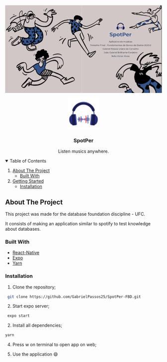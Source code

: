 <br />
<p align="center">
<a href="https://github.com/GabrielPassos25/PasswordGenerator">
    <img src="./front/assets/Screen Shot 2021-03-17 at 20.47.04.png">
 </a>
</p>
<p align="center">
  <a href="https://github.com/GabrielPassos25/PasswordGenerator">
    <img src="./front/assets/logo.png" alt="Logo" width="100" height="100">
  </a>

  <h3 align="center">SpotPer</h3>

  <p align="center">
    Listen musics anywhere.
  </p>
</p>

<details open="open">
  <summary>Table of Contents</summary>
  <ol>
    <li>
      <a href="#about-the-project">About The Project</a>
      <ul>
        <li><a href="#built-with">Built With</a></li>
      </ul>
    </li>
    <li>
      <a href="#getting-started">Getting Started</a>
      <ul>
        <li><a href="#installation">Installation</a></li>
      </ul>
    </li>
  </ol>
</details>

## About The Project
This project was made for the database foundation discipline - UFC.

It consists of making an application similar to spotify to test knowledge about databases.

### Built With

* [React-Native](https://reactnative.dev)
* [Expo](https://expo.io)
* [Yarn](https://yarnpkg.com)

### Installation

1. Clone the repository;
  ```sh
   git clone https://github.com/GabrielPassos25/SpotPer-FBD.git
   ```

2. Start expo server;
  ```sh
   expo start
   ```

2. Install all dependencies;
  ```sh
  yarn
   ```


4. Press w on terminal to open app on web;

5. Use the application :smile:
